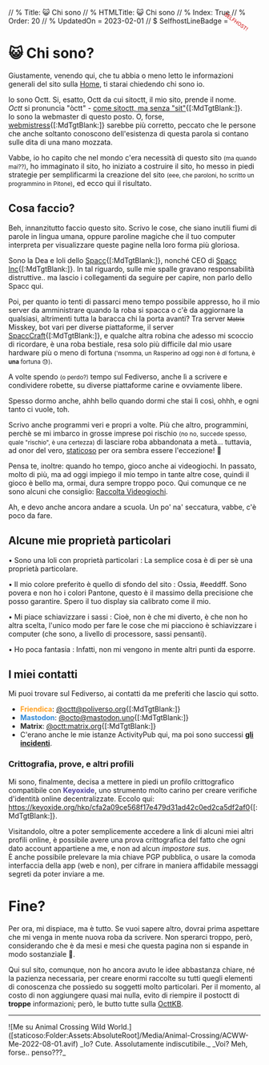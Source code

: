 // % Title: 😺 Chi sono
// % HTMLTitle: <span class="twa twa-grinning-cat"><span>😺</span></span> Chi sono
// % Index: True
// % Order: 20
// % UpdatedOn = 2023-02-01
// $ SelfhostLineBadge = <small style="Color:#CC0000; Font-Size:X-Small; Display:Inline-Block; Rotate:35deg; Margin-Left:-1.5em; Margin-Right:-1.5em;">SELFHOST!</small>

# <span class="twa twa-grinning-cat"><span>😺</span></span> Chi sono?

Giustamente, venendo qui, che tu abbia o meno letto le informazioni generali del sito sulla [Home](./index.html), ti starai chiedendo chi sono io.

Io sono Octt. Si, esatto, Octt da cui sitoctt, il mio sito, prende il nome.  
_Octt_ si pronuncia "òctt" - [come sitoctt, ma senza "sit"]([staticoso:Folder:Assets:AbsoluteRoot]/Media/sitoctt-pronuncia.flac){[:MdTgtBlank:]}.  
Io sono la webmaster di questo posto. O, forse, [webmistress](https://www.dictionary.com/browse/webmistress){[:MdTgtBlank:]} sarebbe più corretto, peccato che le persone che anche soltanto conoscono dell'esistenza di questa parola si contano sulle dita di una mano mozzata.

Vabbe, io ho capito che nel mondo c'era necessità di questo sito <small>(ma quando mai??)</small>, ho immaginato il sito, ho iniziato a costruire il sito, ho messo in piedi strategie per semplificarmi la creazione del sito <small>(eee, che paroloni, ho scritto un programmino in Pitone)</small>, ed ecco qui il risultato.

## Cosa faccio?

Beh, innanzitutto faccio questo sito. Scrivo le cose, che siano inutili fiumi di parole in lingua umana, oppure paroline magiche che il tuo computer interpreta per visualizzare queste pagine nella loro forma più gloriosa.

Sono la Dea e loli dello [Spacc](https://wikispacc.miraheze.org/wiki/Spacc){[:MdTgtBlank:]}, nonché CEO di [Spacc Inc](https://wikispacc.miraheze.org/wiki/Spacc_Inc){[:MdTgtBlank:]}. In tal riguardo, sulle mie spalle gravano responsabilità distruttive.. ma lascio i collegamenti da seguire per capire, non parlo dello Spacc qui.

Poi, per quanto io tenti di passarci meno tempo possibile appresso, ho il mio server da amministrare quando la roba si spacca o c'è da aggiornare la qualsiasi, altrimenti tutta la baracca chi la porta avanti? Tra server <small><del>Matrix</del></small> Misskey, bot vari per diverse piattaforme, il server [SpaccCraft](https://wikispacc.miraheze.org/wiki/SpaccCraft){[:MdTgtBlank:]}, e qualche altra robina che adesso mi scoccio di ricordare, è una roba bestiale, resa solo più difficile dal mio usare hardware più o meno di fortuna <small>('nsomma, un Rasperino ad oggi non è _di_ fortuna, è **una** fortuna 😓)</small>.

A volte spendo <small>(o perdo?)</small> tempo sul Fediverso, anche lì a scrivere e condividere robette, su diverse piattaforme carine e ovviamente libere.

Spesso dormo anche, ahhh bello quando dormi che stai lì così, ohhh, e ogni tanto ci vuole, toh.

Scrivo anche programmi veri e propri a volte. Più che altro, programmini, perchè se mi imbarco in grosse imprese poi rischio <small>(no no, succede spesso, quale "rischio", è una certezza)</small> di lasciare roba abbandonata a metà... tuttavia, ad onor del vero, [staticoso](./index.html#-Codice-sorgente) per ora sembra essere l'eccezione! 🥳

Pensa te, inoltre: quando ho tempo, gioco anche ai videogiochi. In passato, molto di più, ma ad oggi impiego il mio tempo in tante altre cose, quindi il gioco è bello ma, ormai, dura sempre troppo poco. Qui comunque ce ne sono alcuni che consiglio: [Raccolta Videogiochi](Pages/Raccolte/Gaming/Raccolta-Videogiochi.md).

Ah, e devo anche ancora andare a scuola. Un po' na' seccatura, vabbe, c'è poco da fare.

## Alcune mie proprietà particolari

• Sono una loli con proprietà particolari
:	La semplice cosa è di per sè una proprietà particolare.

• Il mio colore preferito è quello di sfondo del sito
:	Ossia, #eeddff. Sono povera e non ho i colori Pantone, questo è il massimo della precisione che posso garantire. Spero il tuo display sia calibrato come il mio.

• Mi piace schiavizzare i sassi
:	Cioè, non è che mi diverto, è che non ho altra scelta, l'unico modo per fare le cose che mi piacciono è schiavizzare i computer (che sono, a livello di processore, sassi pensanti).

• Ho poca fantasia
:	Infatti, non mi vengono in mente altri punti da esporre.

## I miei contatti

Mi puoi trovare sul Fediverso, ai contatti da me preferiti che lascio qui sotto.

- <b style="Color:#FFA020;">Friendica</b>: [@octt@poliverso.org](https://poliverso.org/profile/octt){[:MdTgtBlank:]}  
- <b style="Color:#3088D4;">Mastodon</b>: [@octo@mastodon.uno](https://mastodon.uno/@octo){[:MdTgtBlank:]}  
- <b style="Color:#2D2D2D;">Matrix</b>: [@octt:matrix.org](https://matrix.to/#/@octt:matrix.org){[:MdTgtBlank:]}
- C'erano anche le mie istanze ActivityPub qui, ma poi sono successi [**gli incidenti**](./Posts/2023-01-28-Problemi-Hardware-Diventano-Mentali.html).

<!--
- ~~<b style="Color:#60C000/*#7FE600*/;">Misskey</b>[:SelfhostLineBadge:]: [@octt@miss.octt.eu.org](https://miss.octt.eu.org/@octt){[:MdTgtBlank:]}~~
- ~~<b style="Color:#DF8958;">GoToSocial</b>[:SelfhostLineBadge:]: [@octt@godo.octt.eu.org](https://godo.octt.eu.org/@octt){[:MdTgtBlank:]}~~
-->

### Crittografia, prove, e altri profili

Mi sono, finalmente, decisa a mettere in piedi un profilo crittografico compatibile con <b style="Color:#56479E;">Keyoxide</b>, uno strumento molto carino per creare verifiche d'identità online decentralizzate. Eccolo qui: <https://keyoxide.org/hkp/cfa2a09ce568f17e479d31ad42c0ed2ca5df2af0>{[:MdTgtBlank:]}.

Visitandolo, oltre a poter semplicemente accedere a link di alcuni miei altri profili online, è possibile avere una prova crittografica del fatto che ogni dato account appartiene a me, e non ad alcun _impostore sus_.  
È anche possibile prelevare la mia chiave PGP pubblica, o usare la comoda interfaccia della app (web e non), per cifrare in maniera affidabile messaggi segreti da poter inviare a me.

# Fine?

Per ora, mi dispiace, ma è tutto. Se vuoi sapere altro, dovrai prima aspettare che mi venga in mente nuova roba da scrivere. Non sperarci troppo, però, considerando che è da mesi e mesi che questa pagina non si espande in modo sostanziale 😬.

Qui sul sito, comunque, non ho ancora avuto le idee abbastanza chiare, né la pazienza necessaria, per creare enormi raccolte su tutti quegli elementi di conoscenza che possiedo su soggetti molto particolari. Per il momento, al costo di non aggiungere quasi mai nulla, evito di riempire il postoctt di **troppe** informazioni; però, le butto tutte sulla [OcttKB](https://kb.octt.eu.org).

---

<div class="Center" markdown="1">
![Me su Animal Crossing Wild World.]([staticoso:Folder:Assets:AbsoluteRoot]/Media/Animal-Crossing/ACWW-Me-2022-08-01.avif)  
_Io? Cute. Assolutamente indiscutibile._  
_Voi? Meh, forse.. penso???_
</div>

